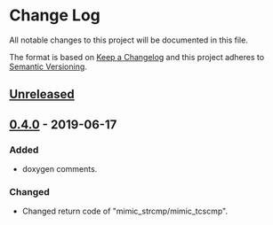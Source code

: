 # Change Log
All notable changes to this project will be documented in this file.

The format is based on [Keep a Changelog](http://keepachangelog.com/)
and this project adheres to [Semantic Versioning](http://semver.org/).

## [Unreleased]
## [0.4.0] - 2019-06-17
### Added
- doxygen comments.
 
### Changed
- Changed return code of "mimic_strcmp/mimic_tcscmp".

[Unreleased]: https://github.com/tkashi-github/mimiclib/compare/release_v0.4.0...HEAD
[0.4.0]: https://github.com/tkashi-github/mimiclib/compare/release_v0.3.1...release_v0.4.0